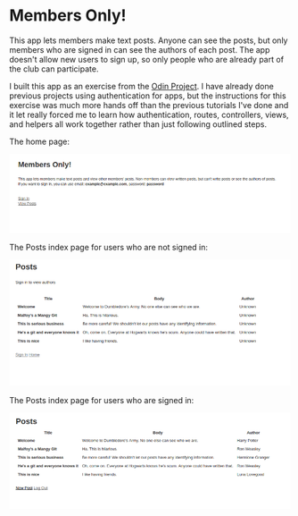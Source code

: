 # Members Only!

This app lets members make text posts. Anyone can see the posts, but only members who are signed in can see the authors of each post. The app doesn't allow new users to sign up, so only people who are already part of the club can participate.

I built this app as an exercise from the [Odin Project](http://www.theodinproject.com/courses/ruby-on-rails/lessons/authentication). I have already done previous projects using authentication for apps, but the instructions for this exercise was much more hands off than the previous tutorials I've done and it let really forced me to learn how authentication, routes, controllers, views, and helpers all work together rather than just following outlined steps.

The home page:

![alt-text](https://github.com/SamuelLangenfeld/members_only/blob/master/app/assets/images/members-home.png?raw=true)

The Posts index page for users who are not signed in:

![alt-text](https://github.com/SamuelLangenfeld/members_only/blob/master/app/assets/images/members-posts.png?raw=true)

The Posts index page for users who are signed in:

![alt-text](https://github.com/SamuelLangenfeld/members_only/blob/master/app/assets/images/members-posts-signed-in.png?raw=true)

